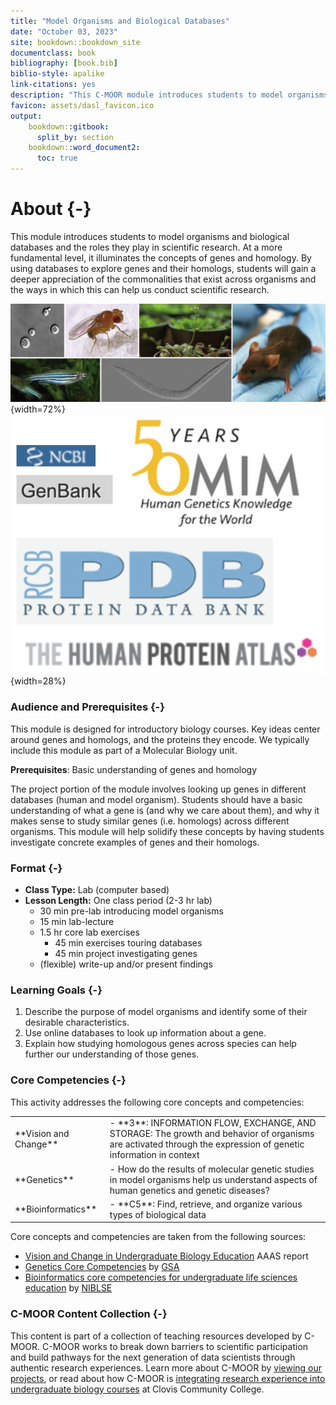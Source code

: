 ```yaml
---
title: "Model Organisms and Biological Databases"
date: "October 03, 2023"
site: bookdown::bookdown_site
documentclass: book
bibliography: [book.bib]
biblio-style: apalike
link-citations: yes
description: "This C-MOOR module introduces students to model organisms and biological databases and the roles they play in scientific research. At a more fundamental level, it illuminates the concepts of genes and homology. By using databases to explore genes and their homologs, students will gain a deeper appreciation of the commonalities that exist across organisms and the ways in which this can help us conduct scientific research."
favicon: assets/dasl_favicon.ico
output:
    bookdown::gitbook:
      split_by: section
    bookdown::word_document2:
      toc: true
---
```


# About {-}

This module introduces students to model organisms and biological databases and the roles they play in scientific research.  At a more fundamental level, it illuminates the concepts of genes and homology.  By using databases to explore genes and their homologs, students will gain a deeper appreciation of the commonalities that exist across organisms and the ways in which this can help us conduct scientific research.

![(\#fig:unnamed-chunk-1)Left: Max Westby. Some of the most important genetic model organisms in use today. Clockwise from top left: yeast, fruit fly, arabidopsis, mouse, roundworm, zebrafish. http://cubocube.com/dashboard.php?a=1179&b=1228&c=103 License: [CC ANS 2.5](https://creativecommons.org/licenses/by-nc-sa/2.5/). Right: Logos from several biological databases](assets/model_org_intro/model_organism_collage.jpeg){width=72%}![(\#fig:unnamed-chunk-1)Left: Max Westby. Some of the most important genetic model organisms in use today. Clockwise from top left: yeast, fruit fly, arabidopsis, mouse, roundworm, zebrafish. http://cubocube.com/dashboard.php?a=1179&b=1228&c=103 License: [CC ANS 2.5](https://creativecommons.org/licenses/by-nc-sa/2.5/). Right: Logos from several biological databases](assets/database_intro/database_logos.png){width=28%}

### Audience and Prerequisites {-}

This module is designed for introductory biology courses.  Key ideas center around genes and homologs, and the proteins they encode.  We typically include this module as part of a Molecular Biology unit.

**Prerequisites**: Basic understanding of genes and homology

The project portion of the module involves looking up genes in different databases (human and model organism). Students should have a basic understanding of what a gene is (and why we care about them), and why it makes sense to study similar genes (i.e. homologs) across different organisms.  This module will help solidify these concepts by having students investigate concrete examples of genes and their homologs.

<!--
**Prerequisites**: None

A minimal but sufficient explanation of genes and homology is included as part of the module, so students should be able to complete it at any point.
-->


### Format {-}

<!--
Class Type should be one of the following (from CourseSource):
- Lecture
- Lab
- Seminar
- Discussion Section
- On-line
- Other
-->

<!--
Lesson Length should be one of the following (from CourseSource):
- Portion of one class period
- One class period
- Multiple class periods
- One term (semester or quarter)
- One year
- Other

You can then provide additional details; e.g.

- **Lesson Length:** One class period (2-3 hr lab)
    - 40 min setup and introduction (for shorter lab periods, these can be done ahead of time)
    - 2 hr core lab exercises
    - Optional 20 min "challenge" exercise

-->

- **Class Type:** Lab (computer based)
- **Lesson Length:** One class period (2-3 hr lab)
    - 30 min pre-lab introducing model organisms
    - 15 min lab-lecture
    - 1.5 hr core lab exercises
      - 45 min exercises touring databases
      - 45 min project investigating genes
    - (flexible) write-up and/or present findings

### Learning Goals {-}

1. Describe the purpose of model organisms and identify some of their desirable characteristics. 
1. Use online databases to look up information about a gene.
1. Explain how studying homologous genes across species can help further our understanding of those genes.

### Core Competencies {-}

This activity addresses the following core concepts and competencies:

<table>
<tbody>
  <tr>
   <td style="text-align:left;"> **Vision and Change** </td>
   <td style="text-align:left;"> - **3**: INFORMATION FLOW, EXCHANGE, AND STORAGE: The growth and behavior of organisms are activated through the expression of genetic information in context </td>
  </tr>
  <tr>
   <td style="text-align:left;"> **Genetics** </td>
   <td style="text-align:left;"> - How do the results of molecular genetic studies in model organisms help us understand aspects of human genetics and genetic diseases? </td>
  </tr>
  <tr>
   <td style="text-align:left;"> **Bioinformatics** </td>
   <td style="text-align:left;"> - **C5**: Find, retrieve, and organize various types of biological data </td>
  </tr>
</tbody>
</table>

Core concepts and competencies are taken from the following sources:

  - [Vision and Change in Undergraduate Biology Education](https://visionandchange.org/) AAAS report
  - [Genetics Core Competencies](https://genetics-gsa.org/education/genetics-learning-framework/) by [GSA](https://genetics-gsa.org/)
  - [Bioinformatics core competencies for undergraduate life sciences education](https://doi.org/10.1371/journal.pone.0196878) by [NIBLSE](https://qubeshub.org/community/groups/niblse)

### C-MOOR Content Collection {-}


This content is part of a collection of teaching resources developed by C-MOOR.  C-MOOR works to break down barriers to scientific participation and build pathways for the next generation of data scientists through authentic research experiences.  Learn more about C-MOOR by [viewing our projects](https://github.com/c-moor), or read about how C-MOOR is [integrating research experience into undergraduate biology courses](https://www.cloviscollege.edu/alumni-and-community/c-moor/c-moor.html) at Clovis Community College.

<!-- ## Available course formats
This course is available in multiple formats which allows you to take it in the way that best suites your needs. You can take it for certificate which can be for free or fee.

- The material for this course can be viewed without login requirement on this [Bookdown website](LINK HERE). This format might be most appropriate for you if you rely on screen-reader technology.
- This course can be taken for [free certification through Leanpub](LINK HERE).
- This course can be taken on [Coursera for certification here](LINK HERE) (but it is not available for free on Coursera).
- Our courses are open source, you can find the [source material for this course on GitHub](LINK HERE). 
-->

